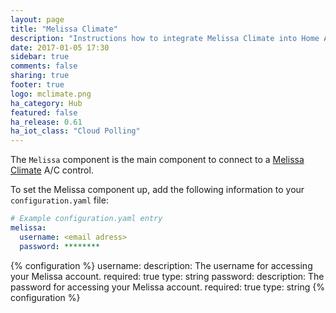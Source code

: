 ```yaml
---
layout: page
title: "Melissa Climate"
description: "Instructions how to integrate Melissa Climate into Home Assistant."
date: 2017-01-05 17:30
sidebar: true
comments: false
sharing: true
footer: true
logo: mclimate.png
ha_category: Hub
featured: false
ha_release: 0.61
ha_iot_class: "Cloud Polling"
---
```


The `Melissa` component is the main component to connect to a [Melissa Climate](http://seemelissa.com/) A/C control.

To set the Melissa component up, add the following information to your `configuration.yaml` file:

```yaml
# Example configuration.yaml entry
melissa:
  username: <email adress>
  password: ********
```

{% configuration %}
  username:
    description: The username for accessing your Melissa account.
    required: true
    type: string
  password:
    description: The password for accessing your Melissa account.
    required: true
    type: string
{% configuration %}
